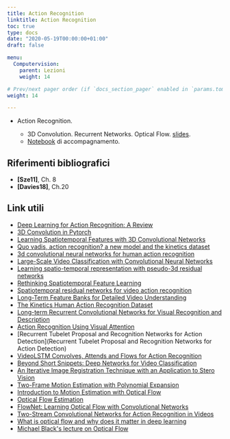 ```yaml
---
title: Action Recognition
linktitle: Action Recognition
toc: true
type: docs
date: "2020-05-19T00:00:00+01:00"
draft: false

menu:
  Computervision:
    parent: Lezioni
    weight: 14

# Prev/next pager order (if `docs_section_pager` enabled in `params.toml`)
weight: 14

---
```


-  Action Recognition.

   - 3D Convolution. Recurrent Networks. Optical Flow. [slides](../pdf/10.action_recognition.pdf).
   - [Notebook](https://github.com/gmanco/cv_notebooks/blob/master/10.action_recognition.ipynb) di accompagnamento.


## Riferimenti bibliografici

- **[Sze11]**, Ch. 8
- **[Davies18]**, Ch.20

## Link utili

- [Deep Learning for Action Recognition: A Review](•https://www.pyimagesearch.com/2019/11/25/human-activity-recognition-with-opencv-and-deep-learning/)
- [3D Convolution in Pytorch](https://towardsdatascience.com/pytorch-step-by-step-implementation-3d-convolution-neural-network-8bf38c70e8b3)
- [Learning Spatiotemporal Features with 3D Convolutional Networks](https://arxiv.org/pdf/1412.0767.pdf)
- [Quo vadis, action recognition? a new model and the kinetics dataset](https://arxiv.org/abs/1705.07750)
- [3d convolutional neural networks for human action recognition](https://www.dbs.ifi.lmu.de/~yu_k/icml2010_3dcnn.pdf)
- [Large-Scale Video Classification with Convolutional Neural Networks](https://static.googleusercontent.com/media/research.google.com/it//pubs/archive/42455.pdf)
- [Learning spatio-temporal representation with pseudo-3d residual networks](https://arxiv.org/abs/1711.10305)
- [Rethinking Spatiotemporal Feature Learning](https://arxiv.org/pdf/1712.04851.pdf)
- [Spatiotemporal residual networks for video action recognition](https://papers.nips.cc/paper/6433-spatiotemporal-residual-networks-for-video-action-recognition.pdf)
- [Long-Term Feature Banks for Detailed Video Understanding](https://arxiv.org/abs/1812.05038)
- [The Kinetics Human Action Recognition Dataset](https://arxiv.org/abs/1705.06950)
- [Long-term Recurrent Convolutional Networks for Visual Recognition and Description](https://arxiv.org/abs/1411.4389)
- [Action Recognition Using Visual Attention](https://arxiv.org/pdf/1511.04119.pdf)
- [Recurrent Tubelet Proposal and Recognition Networks for Action Detection](Recurrent Tubelet Proposal and Recognition Networks for Action Detection)
- [VideoLSTM Convolves, Attends and Flows for Action Recognition](https://arxiv.org/pdf/1607.01794.pdf)
- [Beyond Short Snippets: Deep Networks for Video Classification](https://arxiv.org/pdf/1503.08909.pdf)
- [An Iterative Image Registration Technique with an Application to Stero Vision](https://pdfs.semanticscholar.org/51fe/a461cf3724123c888cb9184474e176c12e61.pdf)
- [Two-Frame Motion Estimation with Polynomial Expansion](http://www.diva-portal.org/smash/get/diva2:273847/FULLTEXT01.pdf)
- [Introduction to Motion Estimation with Optical Flow](https://nanonets.com/blog/optical-flow/)
- [Optical Flow Estimation](http://www.cs.toronto.edu/~fleet/research/Papers/flowChapter05.pdf)
- [FlowNet: Learning Optical Flow with Convolutional Networks](https://arxiv.org/abs/1504.06852)
- [Two-Stream Convolutional Networks for Action Recognition in Videos](https://arxiv.org/pdf/1406.2199.pdf)
- [What is optical flow and why does it matter in deep learning](•https://medium.com/swlh/what-is-optical-flow-and-why-does-it-matter-in-deep-learning-b3278bb205b5)
- [Michael Black's lecture on Optical Flow](https://www.youtube.com/watch?v=tIwpDuqJqcE)

